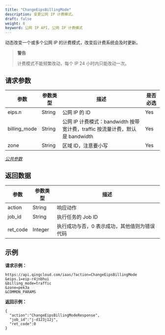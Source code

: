 ```yaml
---
title: "ChangeEipsBillingMode"
description: 变更公网 IP 计费模式。
draft: false
weight: 8
keyword: 公网 IP API, 公网 IP 计费模式
---
```


动态改变一个或多个公网 IP 的计费模式，改变后计费系统会及时更新。

> **警告**
>
> 计费模式不能频繁改动，每个 IP 24 小时内只能改动一次。

## 请求参数

| 参数 | 参数类型 | 描述 | 是否必选 |
| --- | --- | --- | --- |
| eips.n | String | 公网 IP 的 ID | Yes |
| billing_mode | String | 公网 IP 计费模式：bandwidth 按带宽计费，traffic 按流量计费，默认是 bandwidth | Yes |
| zone | String | 区域 ID，注意要小写 | Yes |

[_公共参数_](../../get_api/parameters/)

## 返回数据

| 参数 | 参数类型 | 描述 |
| --- | --- | --- |
| action | String | 响应动作 |
| job_id | String | 执行任务的 Job ID |
| ret_code | Integer | 执行成功与否，0 表示成功，其他值则为错误代码 |

## 示例

**请求示例：**

```
https://api.qingcloud.com/iaas/?action=ChangeEipsBillingMode
&eips.1=eip-r4jnbhui
&billing_mode=traffic
&zone=pek3a
&COMMON_PARAMS
```

**返回示例：**

```
{
  "action":"ChangeEipsBillingModeResponse",
  "job_id":"j-d123j12j",
  "ret_code":0
}
```

